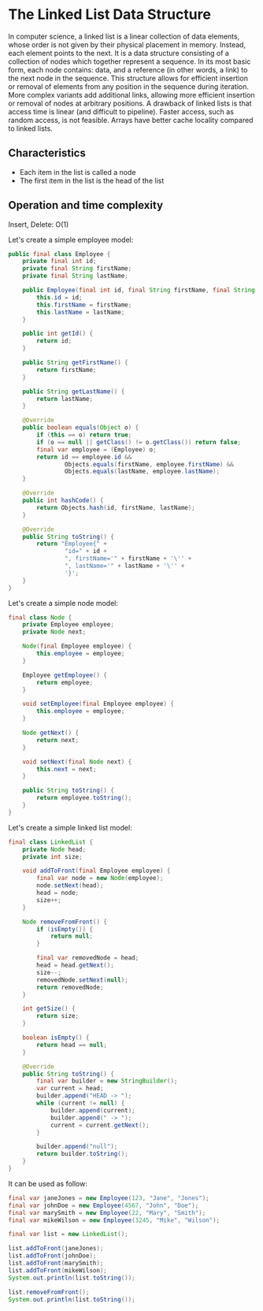 # The Linked List Data Structure

In computer science, a linked list is a linear collection of data elements, whose order is not given by their physical 
placement in memory. Instead, each element points to the next. It is a data structure consisting of a collection of 
nodes which together represent a sequence. In its most basic form, each node contains: data, and a reference 
(in other words, a link) to the next node in the sequence. This structure allows for efficient insertion or 
removal of elements from any position in the sequence during iteration. More complex variants add additional links, 
allowing more efficient insertion or removal of nodes at arbitrary positions. 
A drawback of linked lists is that access time is linear (and difficult to pipeline). 
Faster access, such as random access, is not feasible. Arrays have better cache locality compared to linked lists.

## Characteristics

- Each item in the list is called a node
- The first item in the list is the head of the list

## Operation and time complexity

Insert, Delete: O(1)

Let's create a simple employee model:

```java
public final class Employee {
    private final int id;
    private final String firstName;
    private final String lastName;

    public Employee(final int id, final String firstName, final String lastName) {
        this.id = id;
        this.firstName = firstName;
        this.lastName = lastName;
    }

    public int getId() {
        return id;
    }

    public String getFirstName() {
        return firstName;
    }

    public String getLastName() {
        return lastName;
    }

    @Override
    public boolean equals(Object o) {
        if (this == o) return true;
        if (o == null || getClass() != o.getClass()) return false;
        final var employee = (Employee) o;
        return id == employee.id &&
                Objects.equals(firstName, employee.firstName) &&
                Objects.equals(lastName, employee.lastName);
    }

    @Override
    public int hashCode() {
        return Objects.hash(id, firstName, lastName);
    }

    @Override
    public String toString() {
        return "Employee{" +
                "id=" + id +
                ", firstName='" + firstName + '\'' +
                ", lastName='" + lastName + '\'' +
                '}';
    }
}
```

Let's create a simple node model:

```java
final class Node {
    private Employee employee;
    private Node next;

    Node(final Employee employee) {
        this.employee = employee;
    }

    Employee getEmployee() {
        return employee;
    }

    void setEmployee(final Employee employee) {
        this.employee = employee;
    }

    Node getNext() {
        return next;
    }

    void setNext(final Node next) {
        this.next = next;
    }

    public String toString() {
        return employee.toString();
    }
}
```

Let's create a simple linked list model:

```java
final class LinkedList {
    private Node head;
    private int size;

    void addToFront(final Employee employee) {
        final var node = new Node(employee);
        node.setNext(head);
        head = node;
        size++;
    }

    Node removeFromFront() {
        if (isEmpty()) {
            return null;
        }

        final var removedNode = head;
        head = head.getNext();
        size--;
        removedNode.setNext(null);
        return removedNode;
    }

    int getSize() {
        return size;
    }

    boolean isEmpty() {
        return head == null;
    }

    @Override
    public String toString() {
        final var builder = new StringBuilder();
        var current = head;
        builder.append("HEAD -> ");
        while (current != null) {
            builder.append(current);
            builder.append(" -> ");
            current = current.getNext();
        }

        builder.append("null");
        return builder.toString();
    }
}
```

It can be used as follow:

```java
final var janeJones = new Employee(123, "Jane", "Jones");
final var johnDoe = new Employee(4567, "John", "Doe");
final var marySmith = new Employee(22, "Mary", "Smith");
final var mikeWilson = new Employee(3245, "Mike", "Wilson");

final var list = new LinkedList();

list.addToFront(janeJones);
list.addToFront(johnDoe);
list.addToFront(marySmith);
list.addToFront(mikeWilson);
System.out.println(list.toString());

list.removeFromFront();
System.out.println(list.toString());
```